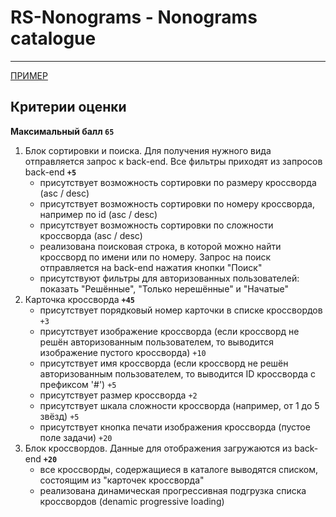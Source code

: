 # RS-Nonograms - Nonograms catalogue

---

[ПРИМЕР](https://www.nonograms.ru/nonograms)

## Критерии оценки

**Максимальный балл `65`**

1. Блок сортировки и поиска. Для получения нужного вида отправляется запрос к back-end. Все фильтры приходят из запросов back-end **`+5`**
    - присутствует возможность сортировки по размеру кроссворда (asc / desc)
    - присутствует возможность сортировки по номеру кроссворда, например по id (asc / desc)
    - присутствует возможность сортировки по сложности кроссворда (asc / desc)
    - реализована поисковая строка, в которой можно найти кроссворд по имени или по номеру. Запрос на поиск отправляется на back-end нажатия кнопки "Поиск"
    - присутствуют фильтры для авторизованных пользователей: показать "Решённые", "Только нерешённые" и "Начатые"
2. Карточка кроссворда **`+45`**
    - присутствует порядковый номер карточки в списке кроссвордов `+3`
    - присутствует изображение кроссворда (если кроссворд не решён авторизованным пользователем, то выводится изображение пустого кроссворда) `+10`
    - присутствует имя кроссворда (если кроссворд не решён авторизованным пользователем, то выводится ID кроссворда с префиксом '#') `+5`
    - присутствует размер кроссворда `+2`
    - присутствует шкала сложности кроссворда (например, от 1 до 5 звёзд) `+5`
    - присутствует кнопка печати изображения кроссворда (пустое поле задачи) `+20`
3. Блок кроссвордов. Данные для отображения загружаются из back-end **`+20`**
    - все кроссворды, содержащиеся в каталоге выводятся списком, состоящим из "карточек кроссворда"
    - реализована динамическая прогрессивная подгрузка списка кроссвордов (denamic progressive loading)
